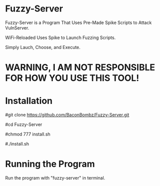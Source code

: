 # Fuzzy-Server
Fuzzy-Server is a Program That Uses Pre-Made Spike Scripts to Attack VulnServer.

WiFi-Reloaded Uses Spike to Launch Fuzzing Scripts.

Simply Lauch, Choose, and Execute. 

# WARNING, I AM NOT RESPONSIBLE FOR HOW YOU USE THIS TOOL!

# Installation
#git clone https://github.com/BaconBombz/Fuzzy-Server.git

#cd Fuzzy-Server

#chmod 777 install.sh

#./install.sh

# Running the Program
Run the program with "fuzzy-server" in terminal.
